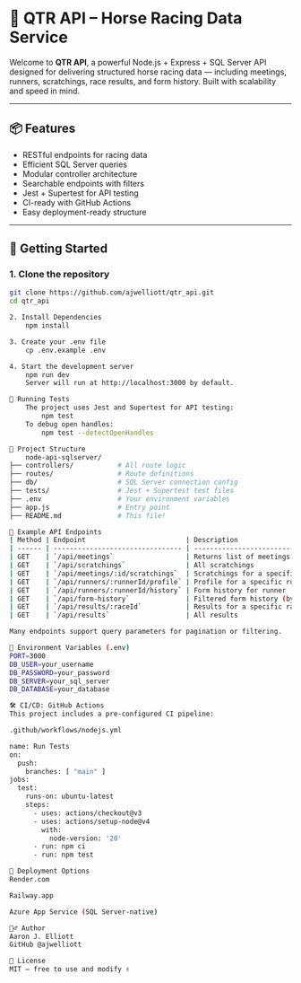 # 🐎 QTR API – Horse Racing Data Service

Welcome to **QTR API**, a powerful Node.js + Express + SQL Server API designed for delivering structured horse racing data — including meetings, runners, scratchings, race results, and form history. Built with scalability and speed in mind.

---

## 📦 Features

- RESTful endpoints for racing data
- Efficient SQL Server queries
- Modular controller architecture
- Searchable endpoints with filters
- Jest + Supertest for API testing
- CI-ready with GitHub Actions
- Easy deployment-ready structure

---

## 🚀 Getting Started

### 1. Clone the repository

```bash
git clone https://github.com/ajwelliott/qtr_api.git
cd qtr_api

2. Install Dependencies
    npm install

3. Create your .env file
    cp .env.example .env

4. Start the development server
    npm run dev
    Server will run at http://localhost:3000 by default.

🧪 Running Tests
    The project uses Jest and Supertest for API testing:
        npm test
    To debug open handles:
        npm test --detectOpenHandles

📁 Project Structure
    node-api-sqlserver/
├── controllers/           # All route logic
├── routes/                # Route definitions
├── db/                    # SQL Server connection config
├── tests/                 # Jest + Supertest test files
├── .env                   # Your environment variables
├── app.js                 # Entry point
├── README.md              # This file!

📄 Example API Endpoints
| Method | Endpoint                         | Description                           |
| ------ | -------------------------------- | ------------------------------------- |
| GET    | `/api/meetings`                  | Returns list of meetings + races      |
| GET    | `/api/scratchings`               | All scratchings                       |
| GET    | `/api/meetings/:id/scratchings`  | Scratchings for a specific meeting    |
| GET    | `/api/runners/:runnerId/profile` | Profile for a specific runner         |
| GET    | `/api/runners/:runnerId/history` | Form history for runner               |
| GET    | `/api/form-history`              | Filtered form history (by name, date) |
| GET    | `/api/results/:raceId`           | Results for a specific race           |
| GET    | `/api/results`                   | All results                           |

Many endpoints support query parameters for pagination or filtering.

🔐 Environment Variables (.env)
PORT=3000
DB_USER=your_username
DB_PASSWORD=your_password
DB_SERVER=your_sql_server
DB_DATABASE=your_database

🛠 CI/CD: GitHub Actions
This project includes a pre-configured CI pipeline:

.github/workflows/nodejs.yml

name: Run Tests
on:
  push:
    branches: [ "main" ]
jobs:
  test:
    runs-on: ubuntu-latest
    steps:
      - uses: actions/checkout@v3
      - uses: actions/setup-node@v4
        with:
          node-version: '20'
      - run: npm ci
      - run: npm test

📡 Deployment Options
Render.com

Railway.app

Azure App Service (SQL Server-native)

🙋‍♂️ Author
Aaron J. Elliott
GitHub @ajwelliott

📘 License
MIT — free to use and modify ✌️